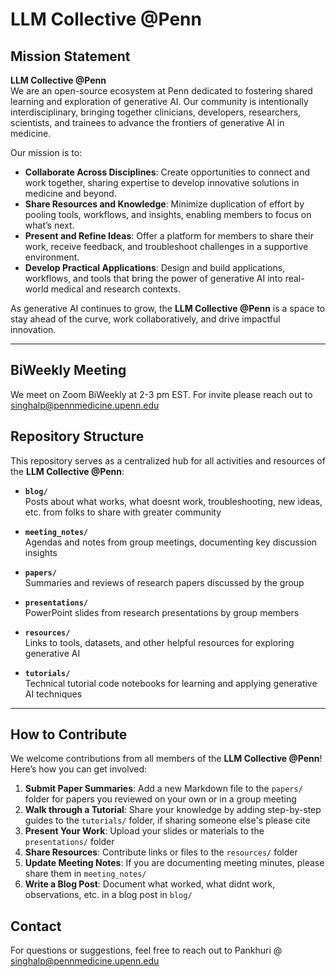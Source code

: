 # LLM Collective @Penn

## Mission Statement
**LLM Collective @Penn**  
We are an open-source ecosystem at Penn dedicated to fostering shared learning and exploration of generative AI. Our community is intentionally interdisciplinary, bringing together clinicians, developers, researchers, scientists, and trainees to advance the frontiers of generative AI in medicine.

Our mission is to:  
- **Collaborate Across Disciplines**: Create opportunities to connect and work together, sharing expertise to develop innovative solutions in medicine and beyond.  
- **Share Resources and Knowledge**: Minimize duplication of effort by pooling tools, workflows, and insights, enabling members to focus on what’s next.  
- **Present and Refine Ideas**: Offer a platform for members to share their work, receive feedback, and troubleshoot challenges in a supportive environment.  
- **Develop Practical Applications**: Design and build applications, workflows, and tools that bring the power of generative AI into real-world medical and research contexts.  

As generative AI continues to grow, the **LLM Collective @Penn** is a space to stay ahead of the curve, work collaboratively, and drive impactful innovation.

---

## BiWeekly Meeting
We meet on Zoom BiWeekly at 2-3 pm EST. For invite please reach out to singhalp@pennmedicine.upenn.edu


## Repository Structure
This repository serves as a centralized hub for all activities and resources of the **LLM Collective @Penn**:

- **`blog/`**  
  Posts about what works, what doesnt work, troubleshooting, new ideas, etc. from folks to share with greater community
  
- **`meeting_notes/`**  
  Agendas and notes from group meetings, documenting key discussion insights

- **`papers/`**  
  Summaries and reviews of research papers discussed by the group

- **`presentations/`**  
  PowerPoint slides from research presentations by group members

- **`resources/`**  
  Links to tools, datasets, and other helpful resources for exploring generative AI

- **`tutorials/`**  
  Technical tutorial code notebooks for learning and applying generative AI techniques

---

## How to Contribute
We welcome contributions from all members of the **LLM Collective @Penn**! Here’s how you can get involved:
1. **Submit Paper Summaries**: Add a new Markdown file to the `papers/` folder for papers you reviewed on your own or in a group meeting
2. **Walk through a Tutorial**: Share your knowledge by adding step-by-step guides to the `tutorials/` folder, if sharing someone else's please cite
3. **Present Your Work**: Upload your slides or materials to the `presentations/` folder
4. **Share Resources**: Contribute links or files to the `resources/` folder
5. **Update Meeting Notes**: If you are documenting meeting minutes, please share them in `meeting_notes/`
6. **Write a Blog Post**: Document what worked, what didnt work, observations, etc. in a blog post in `blog/`



## Contact
For questions or suggestions, feel free to reach out to Pankhuri @ singhalp@pennmedicine.upenn.edu


